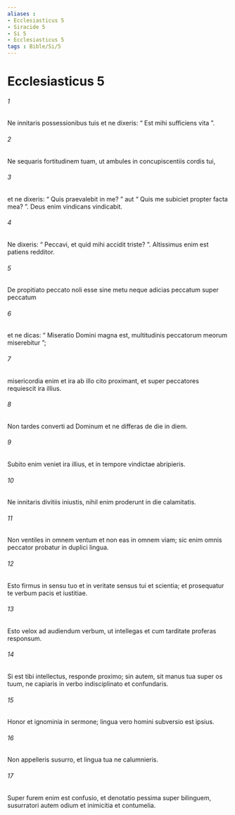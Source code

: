 ```yaml
---
aliases : 
- Ecclesiasticus 5
- Siracide 5
- Si 5
- Ecclesiasticus 5
tags : Bible/Si/5
---
```


# Ecclesiasticus 5

###### 1
Ne innitaris possessionibus tuis et ne dixeris: “ Est mihi sufficiens vita ”.
###### 2
Ne sequaris fortitudinem tuam, ut ambules in concupiscentiis cordis tui,
###### 3
et ne dixeris: “ Quis praevalebit in me? ” aut “ Quis me subiciet propter facta mea? ”. Deus enim vindicans vindicabit.
###### 4
Ne dixeris: “ Peccavi, et quid mihi accidit triste? ”. Altissimus enim est patiens redditor.
###### 5
De propitiato peccato noli esse sine metu neque adicias peccatum super peccatum
###### 6
et ne dicas: “ Miseratio Domini magna est, multitudinis peccatorum meorum miserebitur ”;
###### 7
misericordia enim et ira ab illo cito proximant, et super peccatores requiescit ira illius.
###### 8
Non tardes converti ad Dominum et ne differas de die in diem.
###### 9
Subito enim veniet ira illius, et in tempore vindictae abripieris.
###### 10
Ne innitaris divitiis iniustis, nihil enim proderunt in die calamitatis.
###### 11
Non ventiles in omnem ventum et non eas in omnem viam; sic enim omnis peccator probatur in duplici lingua.
###### 12
Esto firmus in sensu tuo et in veritate sensus tui et scientia; et prosequatur te verbum pacis et iustitiae.
###### 13
Esto velox ad audiendum verbum, ut intellegas et cum tarditate proferas responsum.
###### 14
Si est tibi intellectus, responde proximo; sin autem, sit manus tua super os tuum, ne capiaris in verbo indisciplinato et confundaris.
###### 15
Honor et ignominia in sermone; lingua vero homini subversio est ipsius.
###### 16
Non appelleris susurro, et lingua tua ne calumnieris.
###### 17
Super furem enim est confusio, et denotatio pessima super bilinguem, susurratori autem odium et inimicitia et contumelia.

